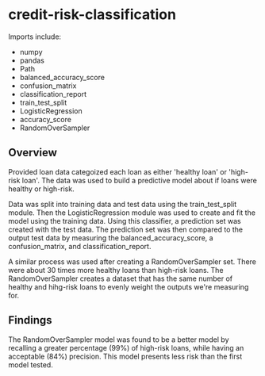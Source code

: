 # credit-risk-classification
Imports include:
- numpy
- pandas
- Path
- balanced_accuracy_score
- confusion_matrix
- classification_report
- train_test_split
- LogisticRegression
- accuracy_score
- RandomOverSampler

## Overview
Provided loan data categoized each loan as either 'healthy loan' or 'high-risk loan'. The data was used to build a predictive model about if loans were healthy or high-risk.

Data was split into training data and test data using the train_test_split module. Then the LogisticRegression module was used to create and fit the model using the training data. Using this classifier, a prediction set was created with the test data. The prediction set was then compared to the output test data by measuring the balanced_accuracy_score, a confusion_matrix, and classification_report.

A similar process was used after creating a RandomOverSampler set. There were about 30 times more healthy loans than high-risk loans. The RandomOverSampler creates a dataset that has the same number of healthy and hihg-risk loans to evenly weight the outputs we're measuring for.

## Findings
The RandomOverSampler model was found to be a better model by recalling a greater percentage (99%) of high-risk loans, while having an acceptable (84%) precision. This model presents less risk than the first model tested.